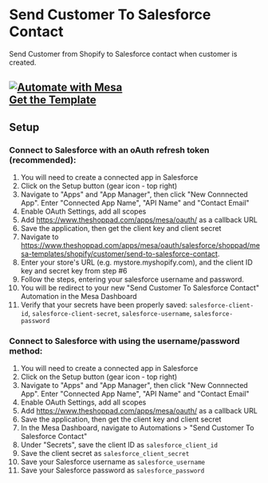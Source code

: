 # Send Customer To Salesforce Contact

Send Customer from Shopify to Salesforce contact when customer is created.

[![Automate with Mesa](https://www.getmesa.com/images/integrate.png)<br />Get the Template](https://www.getmesa.com/install/shoppad/mesa-templates/shopify/customer/send-to-salesforce-contact)
---
## Setup

### Connect to Salesforce with an oAuth refresh token (recommended):
1. You will need to create a connected app in Salesforce
2. Click on the Setup button (gear icon - top right)
3. Navigate to "Apps" and "App Manager", then click "New Connnected App". Enter "Connected App Name", "API Name" and "Contact Email"
4. Enable OAuth Settings, add all scopes
5. Add https://www.theshoppad.com/apps/mesa/oauth/ as a callback URL
6. Save the application, then get the client key and client secret
7. Navigate to https://www.theshoppad.com/apps/mesa/oauth/salesforce/shoppad/mesa-templates/shopify/customer/send-to-salesforce-contact.
8. Enter your store's URL (e.g. mystore.myshopify.com), and the client ID key and secret key from step #6
9. Follow the steps, entering your salesforce username and password.
10. You will be redirect to your new "Send Customer To Salesforce Contact" Automation in the Mesa Dashboard
11. Verify that your secrets have been properly saved: `salesforce-client-id`, `salesforce-client-secret`, `salesforce-username`, `salesforce-password`

### Connect to Salesforce with using the username/password method:
1. You will need to create a connected app in Salesforce
2. Click on the Setup button (gear icon - top right)
3. Navigate to "Apps" and "App Manager", then click "New Connnected App". Enter "Connected App Name", "API Name" and "Contact Email"
4. Enable OAuth Settings, add all scopes
5. Add https://www.theshoppad.com/apps/mesa/oauth/ as a callback URL
6. Save the application, then get the client key and client secret
7. In the Mesa Dashboard, navigate to Automations > "Send Customer To Salesforce Contact"
8. Under "Secrets", save the client ID as `salesforce_client_id`
9. Save the client secret as `salesforce_client_secret`
10. Save your Salesforce username as `salesforce_username`
11. Save your Salesforce password as `salesforce_password`
